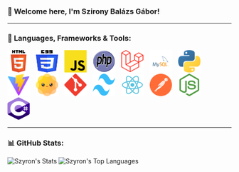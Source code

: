 ### 👋 Welcome here, I'm Szirony Balázs Gábor!

---
### 🧰 Languages, Frameworks & Tools:

<p align="left">
    <img src="./HTML5.svg" alt="HTML5" width="50" height="50" style="margin-right:10px;"/>
    <img src="./CSS3.svg" alt="CSS3" width="50" height="50" style="margin-right:10px;"/>
    <img src="./Javascript.svg" alt="JavaScript" width="50" height="50" style="margin-right:10px;"/>
    <img src="./php.svg" alt="PHP" width="50" height="50" style="margin-right:10px;"/>
    <img src="./laravel.svg" alt="Laravel" width="50" height="50" style="margin-right:10px;"/>
    <img src="./mysql.svg" alt="MySQL" width="50" height="50" style="margin-right:10px;"/>
    <img src="./python.svg" alt="Python" width="50" height="50" style="margin-right:10px;"/>
    <img src="./vite.svg" alt="Vite" width="50" height="50" style="margin-right:10px;"/>
    <img src="./daisyui.svg" alt="DaisyUI" width="50" height="50" style="margin-right:10px;"/>
    <img src="./git.svg" alt="Git" width="50" height="50" style="margin-right:10px;"/>
    <img src="./tailwind.svg" alt="Tailwind CSS" width="50" height="50" style="margin-right:10px;"/>
    <img src="./react.svg" alt="React" width="50" height="50" style="margin-right:10px;"/>
    <img src="./postman.svg" alt="Postman" width="50" height="50" style="margin-right:10px;"/>
    <img src="./nodejs.svg" alt="Node.js" width="50" height="50" style="margin-right:10px;"/>
    <img src="./csharp.svg" alt="C#" width="50" height="50" style="margin-right:10px;"/>
</p>

---
### 📊 GitHub Stats:

<p align="left">
    <img src="https://github-readme-stats.vercel.app/api?username=Szyron&theme=react&show_icons=true&hide_border=true&count_private=true" alt="Szyron's Stats" />
    <img src="https://github-readme-stats.vercel.app/api/top-langs/?username=Szyron&theme=react&show_icons=true&hide_border=true&layout=compact" alt="Szyron's Top Languages" />
</p>


